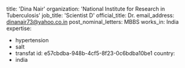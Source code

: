 title: 'Dina Nair'
organization: 'National Institute for Research in Tuberculosis'
job_title: 'Scientist D'
official_title: Dr.
email_address: dinanair73@yahoo.co.in
post_nominal_letters: MBBS
works_in: India
expertise:
  - hypertension
  - salt
  - transfat
id: e57cbdba-948b-4cf5-8f23-0c6bdba10be1
country:
  - india
